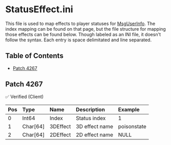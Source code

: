 # StatusEffect.ini

This file is used to map effects to player statuses for [MsgUserInfo](../../network/messages/msguserinfo.md). The index mapping can be found on that page, but the file structure for mapping those effects can be found below. Though labeled as an INI file, it doesn't follow the syntax. Each entry is space delimitated and line separated.

## Table of Contents

* [Patch 4267](#patch-4267)

## Patch 4267

✅ Verified (Client)

| Pos | Type | Name | Description | Example |
|:-------|:--------|:--------|:--------|:--------|
| 0 | Int64 | Index | Status index | 1 |
| 1 | Char[64] | 3DEffect | 3D effect name | poisonstate |
| 2 | Char[64] | 2DEffect | 2D effect name | NULL |
